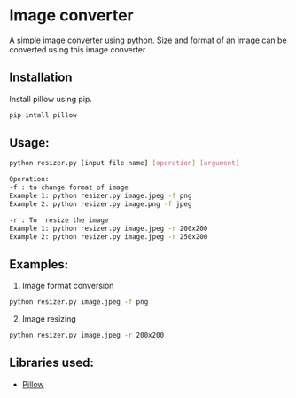 # Image converter
A simple image converter using python.
Size and format of an image can be converted using this image converter


## Installation

Install pillow using pip.

```sh
pip intall pillow
```

## Usage:
```sh
python resizer.py [input file name] [operation] [argument]

Operation: 
-f : to change format of image
Example 1: python resizer.py image.jpeg -f png 
Example 2: python resizer.py image.png -f jpeg 

-r : To  resize the image
Example 1: python resizer.py image.jpeg -r 200x200 
Example 2: python resizer.py image.jpeg -r 250x200 
```


## Examples:
1. Image format conversion

```sh
python resizer.py image.jpeg -f png 
```

2. Image resizing
```sh
python resizer.py image.jpeg -r 200x200 
```

## Libraries used:

- [Pillow](https://python-pillow.org/)
